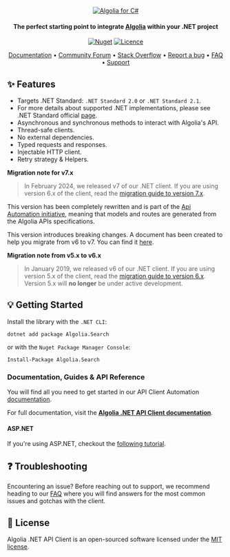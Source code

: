 
<p align="center">
  <a href="https://www.algolia.com">
    <img alt="Algolia for C#" src="https://user-images.githubusercontent.com/22633119/59595424-10d10880-90f6-11e9-9303-823f70b39d6c.png" >
  </a>

<h4 align="center">The perfect starting point to integrate <a href="https://algolia.com" target="_blank">Algolia</a> within your .NET project</h4>

<p align="center">
  <a href="https://www.nuget.org/packages/Algolia.Search/"><img src="https://img.shields.io/nuget/v/Algolia.Search.svg?style=flat-square" alt="Nuget"></img></a>
  <a href="https://opensource.org/licenses/MIT"><img src="https://img.shields.io/badge/License-MIT-yellow.svg" alt="Licence"></img></a>
</p>

<p align="center">
  <a href="https://api-clients-automation.netlify.app/docs/clients/csharp/" target="_blank">Documentation</a>  •
  <a href="https://discourse.algolia.com" target="_blank">Community Forum</a>  •
  <a href="http://stackoverflow.com/questions/tagged/algolia" target="_blank">Stack Overflow</a>  •
  <a href="https://github.com/algolia/algoliasearch-client-csharp/issues" target="_blank">Report a bug</a>  •
  <a href="https://www.algolia.com/doc/api-client/troubleshooting/faq/csharp/" target="_blank">FAQ</a>  •
  <a href="https://alg.li/support" target="_blank">Support</a>
</p>

## ✨ Features

* Targets .NET Standard: `.NET Standard 2.0` or `.NET Standard 2.1`.
* For more details about supported .NET implementations, please see .NET Standard official [page](https://docs.microsoft.com/en-us/dotnet/standard/net-standard?tabs=net-standard-2-1).
* Asynchronous and synchronous methods to interact with Algolia's API.
* Thread-safe clients.
* No external dependencies.
* Typed requests and responses.
* Injectable HTTP client.
* Retry strategy & Helpers.

**Migration note for v7.x**
> In February 2024, we released v7 of our .NET client. If you are using version 6.x of the client, read the [migration guide to version 7.x](https://www.algolia.com/doc/api-client/getting-started/upgrade-guides/csharp/).

This version has been completely rewritten and is part of the [Api Automation initiative](https://github.com/algolia/api-clients-automation), meaning that models and routes are generated from the Algolia APIs specifications.

This version introduces breaking changes. A document has been created to help you migrate from v6 to v7. You can find it [here](https://api-clients-automation.netlify.app/docs/clients/migration-guides/).

**Migration note from v5.x to v6.x**
>
> In January 2019, we released v6 of our .NET client. If you are using version 5.x of the client, read the [migration guide to version 6.x](https://www.algolia.com/doc/api-client/getting-started/upgrade-guides/csharp/).
Version 5.x will **no longer** be under active development.

## 💡 Getting Started

Install the library with the `.NET CLI`:

```sh*
dotnet add package Algolia.Search
```

or with the `Nuget Package Manager Console`:

```sh*
Install-Package Algolia.Search
```

### Documentation, Guides & API Reference

You will find all you need to get started in our API Client Automation [documentation](https://api-clients-automation.netlify.app/docs/clients/csharp/).

For full documentation, visit the **[Algolia .NET API Client documentation](https://www.algolia.com/doc/api-client/getting-started/install/csharp/)**.

#### ASP.NET
If you're using ASP.NET, checkout the [following tutorial](https://www.algolia.com/doc/api-client/getting-started/tutorials/asp.net/csharp/).

## ❓ Troubleshooting
Encountering an issue? Before reaching out to support, we recommend heading to our [FAQ](https://www.algolia.com/doc/api-client/troubleshooting/faq/csharp/) where you will find answers for the most common issues and gotchas with the client.

## 📄 License
Algolia .NET API Client is an open-sourced software licensed under the [MIT license](LICENSE.md).
